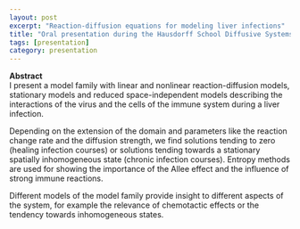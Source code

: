 ```yaml
---
layout: post
excerpt: "Reaction-diffusion equations for modeling liver infections" 
title: "Oral presentation during the Hausdorff School Diffusive Systems, University of Bonn"
tags: [presentation]
category: presentation
---
```


<b>Abstract</b><br>
I present a model family with linear and nonlinear reaction-diffusion models, stationary models and reduced space-independent models describing the interactions of the virus and the cells of the immune system during a liver infection.

Depending on the extension of the domain and parameters like the reaction change rate and the diffusion strength, we find solutions tending to zero (healing infection courses) or solutions tending towards a stationary spatially inhomogeneous state (chronic infection courses). 
 Entropy methods are used for showing the importance of the Allee effect and the influence of strong immune reactions. 


 Different models of the model family provide insight to different aspects of the system, for example the relevance of chemotactic effects or the tendency towards inhomogeneous states. 
